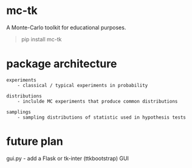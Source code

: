 # mc-tk
A Monte-Carlo toolkit for educational purposes.

> pip install mc-tk

# package architecture

    experiments
        - classical / typical experiments in probability

    distributions 
        - inclulde MC experiments that produce common distributions

    samplings
        - sampling distributions of statistic used in hypothesis tests

# future plan

gui.py - add a Flask or tk-inter (ttkbootstrap) GUI